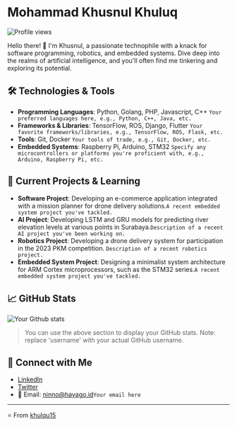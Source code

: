 # Mohammad Khusnul Khuluq

![Profile views](https://gpvc.arturio.dev/khulqu15)  <!-- Anda bisa menambahkan badge view jika Anda mau. -->

Hello there! 👋 I'm Khusnul, a passionate technophile with a knack for software programming, robotics, and embedded systems. Dive deep into the realms of artificial intelligence, and you'll often find me tinkering and exploring its potential.

## 🛠️ Technologies & Tools

- **Programming Languages**: Python, Golang, PHP, Javascript, C++ `Your preferred languages here, e.g., Python, C++, Java, etc.`
- **Frameworks & Libraries**: TensorFlow, ROS, Django, Flutter `Your favorite frameworks/libraries, e.g., TensorFlow, ROS, Flask, etc.`
- **Tools**: Git, Docker `Your tools of trade, e.g., Git, Docker, etc.`
- **Embedded Systems**: Raspberry Pi, Arduino, STM32 `Specify any microcontrollers or platforms you're proficient with, e.g., Arduino, Raspberry Pi, etc.`

## 🌱 Current Projects & Learning

- **Software Project**: Developing an e-commerce application integrated with a mission planner for drone delivery solutions.`A recent embedded system project you've tackled.`
- **AI Project**: Developing LSTM and GRU models for predicting river elevation levels at various points in Surabaya.`Description of a recent AI project you've been working on.`
- **Robotics Project**: Developing a drone delivery system for participation in the 2023 PKM competition. `Description of a recent robotics project.`
- **Embedded System Project**: Designing a minimalist system architecture for ARM Cortex microprocessors, such as the STM32 series.`A recent embedded system project you've tackled.`

## 📈 GitHub Stats

![Your Github stats](https://github-readme-stats.vercel.app/api?username=khulqu15&show_icons=true&hide_title=true&count_private=true&hide=prs&theme=default_repocard)

> You can use the above section to display your GitHub stats. Note: replace 'username' with your actual GitHub username.

## 🤝 Connect with Me

- [LinkedIn](https://www.linkedin.com/in/your-linkedin-profile/) 
- [Twitter](https://twitter.com/your-twitter-handle/)
- 📧 Email: ninno@hayago.id`Your email here`

---

⭐️ From [khulqu15](https://github.com/khulqu15)

